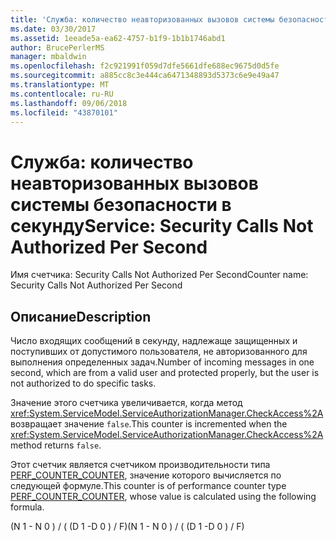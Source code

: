 ```yaml
---
title: 'Служба: количество неавторизованных вызовов системы безопасности в секунду'
ms.date: 03/30/2017
ms.assetid: 1eeade5a-ea62-4757-b1f9-1b1b1746abd1
author: BrucePerlerMS
manager: mbaldwin
ms.openlocfilehash: f2c921991f059d7dfe5661dfe688ec9675d0d5fe
ms.sourcegitcommit: a885cc8c3e444ca6471348893d5373c6e9e49a47
ms.translationtype: MT
ms.contentlocale: ru-RU
ms.lasthandoff: 09/06/2018
ms.locfileid: "43870101"
---
```

# <a name="service-security-calls-not-authorized-per-second"></a><span data-ttu-id="c3415-102">Служба: количество неавторизованных вызовов системы безопасности в секунду</span><span class="sxs-lookup"><span data-stu-id="c3415-102">Service: Security Calls Not Authorized Per Second</span></span>
<span data-ttu-id="c3415-103">Имя счетчика: Security Calls Not Authorized Per Second</span><span class="sxs-lookup"><span data-stu-id="c3415-103">Counter name: Security Calls Not Authorized Per Second</span></span>  
  
## <a name="description"></a><span data-ttu-id="c3415-104">Описание</span><span class="sxs-lookup"><span data-stu-id="c3415-104">Description</span></span>  
 <span data-ttu-id="c3415-105">Число входящих сообщений в секунду, надлежаще защищенных и поступивших от допустимого пользователя, не авторизованного для выполнения определенных задач.</span><span class="sxs-lookup"><span data-stu-id="c3415-105">Number of incoming messages in one second, which are from a valid user and protected properly, but the user is not authorized to do specific tasks.</span></span>  
  
 <span data-ttu-id="c3415-106">Значение этого счетчика увеличивается, когда метод <xref:System.ServiceModel.ServiceAuthorizationManager.CheckAccess%2A> возвращает значение `false`.</span><span class="sxs-lookup"><span data-stu-id="c3415-106">This counter is incremented when the <xref:System.ServiceModel.ServiceAuthorizationManager.CheckAccess%2A> method returns `false`.</span></span>  
  
 <span data-ttu-id="c3415-107">Этот счетчик является счетчиком производительности типа [PERF_COUNTER_COUNTER](https://go.microsoft.com/fwlink/?LinkId=94649), значение которого вычисляется по следующей формуле.</span><span class="sxs-lookup"><span data-stu-id="c3415-107">This counter is of performance counter type [PERF_COUNTER_COUNTER](https://go.microsoft.com/fwlink/?LinkId=94649), whose value is calculated using the following formula.</span></span>  
  
 <span data-ttu-id="c3415-108">(N 1 - N 0 ) / ( (D 1 -D 0 ) / F)</span><span class="sxs-lookup"><span data-stu-id="c3415-108">(N 1 - N 0 ) / ( (D 1 -D 0 ) / F)</span></span>
